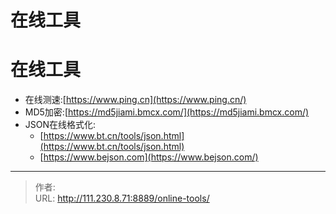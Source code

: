 # 在线工具

# 在线工具
- 在线测速:[https://www.ping.cn](https://www.ping.cn/)
- MD5加密:[https://md5jiami.bmcx.com/](https://md5jiami.bmcx.com/)
- JSON在线格式化:
  - [https://www.bt.cn/tools/json.html](https://www.bt.cn/tools/json.html)
  - [https://www.bejson.com](https://www.bejson.com/)


---

> 作者:   
> URL: http://111.230.8.71:8889/online-tools/  


